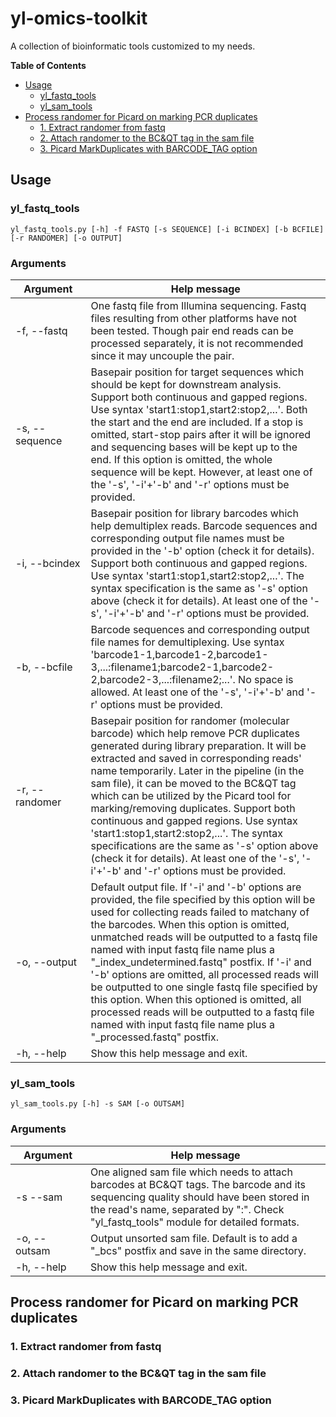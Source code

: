 # yl-omics-toolkit
A collection of bioinformatic tools customized to my needs.

**Table of Contents**
- [Usage](#user-content-usage)
  - [yl_fastq_tools](#user-content-yl_fastq_tools)
  - [yl_sam_tools](#user-content-yl_sam_tools)
- [Process randomer for Picard on marking PCR duplicates](#user-content-process-randomer-for-picard-on-marking-pcr-duplicates)
  - [1. Extract randomer from fastq](#user-content-1-extract-randomer-from-fastq)
  - [2. Attach randomer to the BC&QT tag in the sam file](#user-content-2-attach-randomer-to-the-bcqt-tag-in-the-sam-file)
  - [3. Picard MarkDuplicates with BARCODE_TAG option](#user-content-3-picard-markduplicates-with-barcode_tag-option)

## Usage
### yl_fastq_tools
`yl_fastq_tools.py [-h] -f FASTQ [-s SEQUENCE] [-i BCINDEX] [-b BCFILE] [-r RANDOMER] [-o OUTPUT]`
### Arguments
&nbsp;&nbsp;&nbsp;Argument&nbsp;&nbsp;&nbsp;|Help message
---|---
-f, --fastq|One fastq file from Illumina sequencing. Fastq files resulting from other platforms have not been tested. Though pair end reads can be processed separately, it is not recommended since it may uncouple the pair.
-s, --sequence|Basepair position for target sequences which should be kept for downstream analysis. Support both continuous and gapped regions. Use syntax 'start1:stop1,start2:stop2,...'. Both the start and the end are included. If a stop is omitted, start-stop pairs after it will be ignored and sequencing bases will be kept up to the end. If this option is omitted, the whole sequence will be kept. However, at least one of the '-s', '-i'+'-b' and '-r' options must be provided.
-i, --bcindex|Basepair position for library barcodes which help demultiplex reads. Barcode sequences and corresponding output file names must be provided in the '-b' option (check it for details). Support both continuous and gapped regions. Use syntax 'start1:stop1,start2:stop2,...'. The syntax specification is the same as '-s' option above (check it for details). At least one of the '-s', '-i'+'-b' and '-r' options must be provided.
-b, --bcfile|Barcode sequences and corresponding output file names for demultiplexing. Use syntax 'barcode1-1,barcode1-2,barcode1-3,...:filename1;barcode2-1,barcode2-2,barcode2-3,...:filename2;...'. No space is allowed. At least one of the '-s', '-i'+'-b' and '-r' options must be provided.
-r, --randomer|Basepair position for randomer (molecular barcode) which help remove PCR duplicates generated during library preparation. It will be extracted and saved in corresponding reads' name temporarily. Later in the pipeline (in the sam file), it can be moved to the BC&QT tag which can be utilized by the Picard tool for marking/removing duplicates. Support both continuous and gapped regions. Use syntax 'start1:stop1,start2:stop2,...'. The syntax specifications are the same as '-s' option above (check it for details). At least one of the '-s', '-i'+'-b' and '-r' options must be provided.
-o, --output|Default output file. If '-i' and '-b' options are provided, the file specified by this option will be used for collecting reads failed to matchany of the barcodes. When this option is omitted, unmatched reads will be outputted to a fastq file named with input fastq file name plus a "_index_undetermined.fastq" postfix. If '-i' and '-b' options are omitted, all processed reads will be outputted to one single fastq file specified by this option. When this optioned is omitted, all processed reads will be outputted to a fastq file named with input fastq file name plus a "_processed.fastq" postfix.
-h, --help|Show this help message and exit.
### yl_sam_tools
`yl_sam_tools.py [-h] -s SAM [-o OUTSAM]`
### Arguments
&nbsp;&nbsp;&nbsp;Argument&nbsp;&nbsp;&nbsp;|Help message
---|---
-s --sam|One aligned sam file which needs to attach barcodes at BC&QT tags. The barcode and its sequencing quality should have been stored in the read's name, separated by ":". Check "yl_fastq_tools" module for detailed formats.
-o, --outsam|Output unsorted sam file. Default is to add a "_bcs" postfix and save in the same directory.
-h, --help|Show this help message and exit.


## Process randomer for Picard on marking PCR duplicates
### 1. Extract randomer from fastq
### 2. Attach randomer to the BC&QT tag in the sam file
### 3. Picard MarkDuplicates with BARCODE_TAG option
